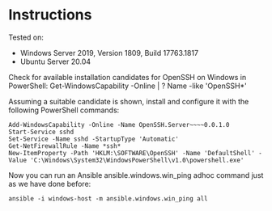 # Instructions

Tested on:
- Windows Server 2019, Version 1809, Build 17763.1817
- Ubuntu Server 20.04

Check for available installation candidates for OpenSSH on Windows in PowerShell:
    Get-WindowsCapability -Online | ? Name -like 'OpenSSH*'

Assuming a suitable candidate is shown, install and configure it with the following PowerShell commands:

    Add-WindowsCapability -Online -Name OpenSSH.Server~~~~0.0.1.0
    Start-Service sshd
    Set-Service -Name sshd -StartupType 'Automatic'
    Get-NetFirewallRule -Name *ssh*
    New-ItemProperty -Path 'HKLM:\SOFTWARE\OpenSSH' -Name 'DefaultShell' -Value 'C:\Windows\System32\WindowsPowerShell\v1.0\powershell.exe'

Now you can run an Ansible ansible.windows.win_ping adhoc command just as we have done before:

    ansible -i windows-host -m ansible.windows.win_ping all

